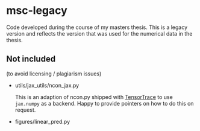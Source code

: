 # msc-legacy
Code developed during the course of my masters thesis.
This is a legacy version and reflects the version that was used for the numerical data in the thesis.


## Not included 
(to avoid licensing / plagiarism issues)
- utils/jax_utils/ncon_jax.py

  This is an adaption of ncon.py shipped with [TensorTrace](tensortrace.org) to use `jax.numpy` as a backend.
  Happy to provide pointers on how to do this on request.
- figures/linear_pred.py

